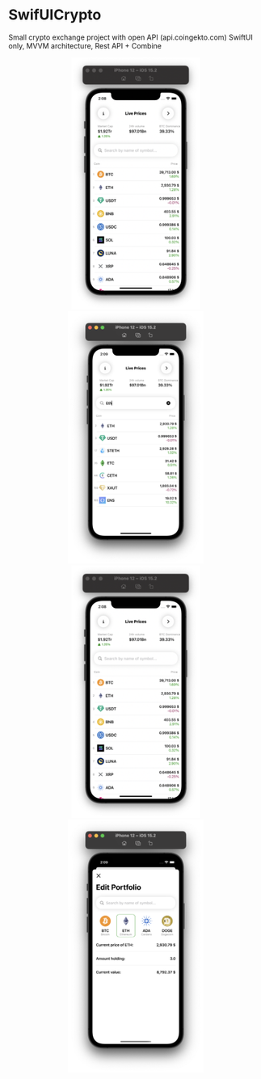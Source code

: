 # SwifUICrypto


Small crypto exchange project with open API (api.coingekto.com)
SwiftUI only, MVVM architecture, Rest API + Combine


<div align="center">
<img src="screenShots/home.png" height="500" alt="Screenshot"/>
<img src="screenShots/search.png" height="500" alt="Screenshot"/>
<img src="screenShots/home.png" height="500" alt="Screenshot"/>
<img src="screenShots/editportfolio.png" height="500" alt="Screenshot"/>
</div>
